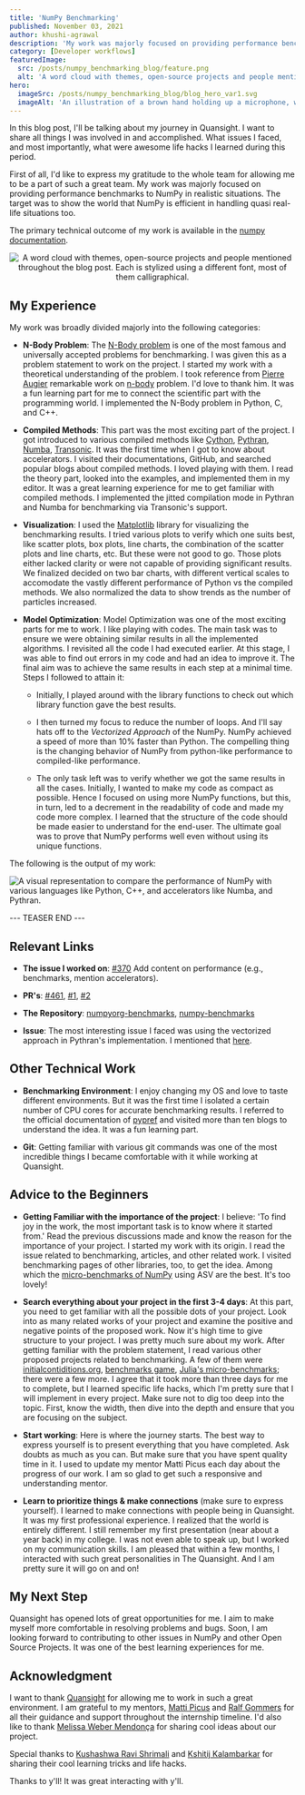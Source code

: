 ```yaml
---
title: 'NumPy Benchmarking'
published: November 03, 2021
author: khushi-agrawal
description: 'My work was majorly focused on providing performance benchmarks to NumPy in realistic situations. The target was to show the world that NumPy is efficient in handling quasi real-life situations too.'
category: [Developer workflows]
featuredImage:
  src: /posts/numpy_benchmarking_blog/feature.png
  alt: 'A word cloud with themes, open-source projects and people mentioned throughout the blog post. Each is stylized using a different font, most of them calligraphical.'
hero:
  imageSrc: /posts/numpy_benchmarking_blog/blog_hero_var1.svg
  imageAlt: 'An illustration of a brown hand holding up a microphone, with some graphical elements highlighting the top of the microphone.'
---
```


In this blog post, I'll be talking about my journey in Quansight.
I want to share all things I was involved in and accomplished.
What issues I faced, and most importantly, what were awesome life hacks I learned during this period.

First of all, I'd like to express my gratitude to the whole team
for allowing me to be a part of such a great team.
My work was majorly focused on providing performance benchmarks to NumPy in realistic situations.
The target was to show the world that NumPy is efficient in handling quasi real-life situations too.

The primary technical outcome of my work is available in the [numpy documentation](https://deploy-preview-461--numpy-preview.netlify.app/benchmark/).

<p align="center">
      <img src = "/posts/numpy_benchmarking_blog/journey.jpeg" alt = "A word cloud with themes, open-source projects and people mentioned throughout the blog post. Each is stylized using a different font, most of them calligraphical." />
</p>

## My Experience
My work was broadly divided majorly into the following categories:

- **N-Body Problem**: The [N-Body problem](https://en.wikipedia.org/wiki/N-body_problem) is one of the most famous
and universally accepted problems for benchmarking.
I was given this as a problem statement to work on the project.
I started my work with a theoretical understanding of the problem.
I took reference from [Pierre Augier](https://github.com/paugier/nbabel) remarkable work on
[n-body](https://github.com/paugier/nbabel) problem. I'd love to thank him.
It was a fun learning part for me to connect the scientific part with the programming world.
I implemented the N-Body problem in Python, C, and C++.

- **Compiled Methods**: This part was the most exciting part of the project.
I got introduced to various compiled methods like [Cython](https://cython.readthedocs.io/en/latest/),
[Pythran](https://pythran.readthedocs.io/en/latest/), [Numba](http://numba.pydata.org/), [Transonic](https://transonic.readthedocs.io/en/latest/).
It was the first time when I got to know about accelerators.
I visited their documentations, GitHub, and searched popular blogs about compiled methods.
I loved playing with them. I read the theory part, looked into the examples,
and implemented them in my editor. It was a great learning experience for me
to get familiar with compiled methods.
I implemented the jitted compilation mode in Pythran and Numba for benchmarking via Transonic's support.

- **Visualization**: I used the [Matplotlib](https://matplotlib.org/) library for visualizing the benchmarking results.
I tried various plots to verify which one suits best,
like scatter plots, box plots, line charts, the combination of the scatter plots and line charts, etc.
But these were not good to go.
Those plots either lacked clarity or were not capable of providing significant results.
We finalized decided on two bar charts, with different vertical scales to accomodate
the vastly different performance of Python vs the compiled methods.
We also normalized the data to show trends as the number of particles increased.

- **Model Optimization**: Model Optimization was one of the most exciting parts for me to work.
I like playing with codes. The main task was to ensure
we were obtaining similar results in all the implemented algorithms.
I revisited all the code I had executed earlier. At this stage,
I was able to find out errors in my code and had an idea to improve it.
The final aim was to achieve the same results in each step at a minimal time.
Steps I followed to attain it:

	- Initially, I played around with the library functions to check out which library function gave the best results.

	- I then turned my focus to reduce the number of loops.
And I'll say hats off to the *Vectorized Approach* of the NumPy.
NumPy achieved a speed of more than 10% faster than Python.
The compelling thing is the changing behavior of NumPy from
python-like performance to compiled-like performance.

	- The only task left was to verify whether we got the same results in all the cases.
Initially, I wanted to make my code as compact as possible.
Hence I focused on using more NumPy functions, but this, in turn,
led to a decrement in the readability of code and made my code more complex.
I learned that the structure of the code should be made easier to understand for the end-user.
The ultimate goal was to prove that NumPy performs well even without using its unique functions.

The following is the output of my work:

<img src = "/posts/numpy_benchmarking_blog/performance_benchmarking.png" alt = "A visual representation to compare the performance of NumPy with various languages like Python, C++, and accelerators like Numba, and Pythran." title = "Performance Benchmark; Number of Iterations: 50" />

--- TEASER END ---

## Relevant Links

- **The issue I worked on**: [#370](https://github.com/numpy/numpy.org/issues/370) Add content on performance (e.g., benchmarks, mention accelerators).

- **PR's**: [#461](https://github.com/numpy/numpy.org/pull/461), [#1](https://github.com/numpy/numpyorg-benchmarks/pull/1), [#2](https://github.com/numpy/numpyorg-benchmarks/pull/2)

- **The Repository**: [numpyorg-benchmarks](https://github.com/numpy/numpyorg-benchmarks), [numpy-benchmarks](https://github.com/khushi-411/numpy-benchmarks)

- **Issue**: The most interesting issue I faced was using the vectorized approach in Pythran's implementation. I mentioned that [here](https://github.com/khushi-411/numpy-benchmarks/issues/4).

## Other Technical Work

- **Benchmarking Environment**: I enjoy changing my OS and love to taste different environments.
But it was the first time I isolated a certain number of CPU cores for accurate benchmarking results.
I referred to the official documentation of [pypref](https://pyperf.readthedocs.io/en/latest/)
and visited more than ten blogs to understand the idea.
It was a fun learning part.

- **Git**: Getting familiar with various git commands was one of the most incredible things
I became comfortable with it while working at Quansight.

## Advice to the Beginners

- **Getting Familiar with the importance of the project**: I believe:
'To find joy in the work, the most important task is to know where it started from.'
Read the previous discussions made and know the reason for the importance of your project.
I started my work with its origin. I read the issue related to benchmarking,
articles, and other related work.
I visited benchmarking pages of other libraries, too, to get the idea.
Among which the [micro-benchmarks of NumPy](https://pv.github.io/numpy-bench/) using ASV are the best.
It's too lovely!

- **Search everything about your project in the first 3-4 days**: At this part,
you need to get familiar with all the possible dots of your project.
Look into as many related works of your project and examine
the positive and negative points of the proposed work.
Now it's high time to give structure to your project.
I was pretty much sure about my work.
After getting familiar with the problem statement,
I read various other proposed projects related to benchmarking.
A few of them were [initialcontiditions.org](http://initialconditions.org/),
[benchmarks game](https://benchmarksgame-team.pages.debian.net/benchmarksgame/), [Julia's micro-benchmarks](https://julialang.org/benchmarks/);
there were a few more.
I agree that it took more than three days for me to complete,
but I learned specific life hacks, which I'm pretty sure
that I will implement in every project.
Make sure not to dig too deep into the topic.
First, know the width, then dive into the depth and
ensure that you are focusing on the subject.

- **Start working**: Here is where the journey starts.
The best way to express yourself is to present everything that you have completed.
Ask doubts as much as you can. But make sure that you have spent quality time in it.
I used to update my mentor Matti Picus each day about the progress of our work.
I am so glad to get such a responsive and understanding mentor.

- **Learn to prioritize things & make connections** (make sure to express yourself).
I learned to make connections with people being in Quansight.
It was my first professional experience.
I realized that the world is entirely different.
I still remember my first presentation (near about a year back) in my college.
I was not even able to speak up, but I worked on my communication skills.
I am pleased that within a few months, I interacted with such great personalities in The Quansight.
And I am pretty sure it will go on and on!

## My Next Step
Quansight has opened lots of great opportunities for me.
I aim to make myself more comfortable in resolving problems and bugs.
Soon, I am looking forward to contributing to other issues in NumPy and other Open Source Projects.
It was one of the best learning experiences for me.

## Acknowledgment
I want to thank [Quansight](https://github.com/Quansight-Labs)
for allowing me to work in such a great environment.
I am grateful to my mentors, [Matti Picus](https://github.com/mattip) and [Ralf Gommers](https://github.com/rgommers)
for all their guidance and support throughout the internship timeline.
I'd also like to thank [Melissa Weber Mendonça](https://github.com/melissawm) for sharing cool ideas about our project.

Special thanks to [Kushashwa Ravi Shrimali](https://github.com/krshrimali) and [Kshitij Kalambarkar](https://github.com/kshitij12345)
for sharing their cool learning tricks and life hacks.

Thanks to y'll! It was great interacting with y'll.
